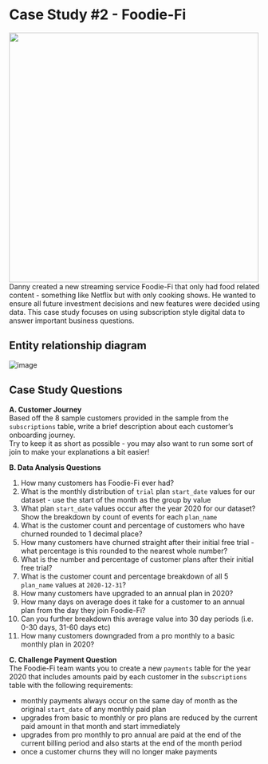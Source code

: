 # Case Study #2 - Foodie-Fi
<div>
<img src="https://user-images.githubusercontent.com/94500188/216427477-bfbea1d6-475b-4001-9ede-c396d0155923.png" width="500"/>
</div>
Danny created a new streaming service Foodie-Fi that only had food related content - something like Netflix but with only cooking shows. 
He wanted to ensure all future investment decisions and new features were decided using data. 
This case study focuses on using subscription style digital data to answer important business questions.

## Entity relationship diagram
![image](https://user-images.githubusercontent.com/94500188/216428336-74e5bb37-f744-44dd-bcd5-364fa92610bc.png)

## Case Study Questions
**A. Customer Journey**
<BR>Based off the 8 sample customers provided in the sample from the `subscriptions` table, write a brief description about each customer’s onboarding journey.
<BR>Try to keep it as short as possible - you may also want to run some sort of join to make your explanations a bit easier!
  
**B. Data Analysis Questions**
1. How many customers has Foodie-Fi ever had?
2. What is the monthly distribution of `trial` plan `start_date` values for our dataset - use the start of the month as the group by value
3. What plan `start_date` values occur after the year 2020 for our dataset? Show the breakdown by count of events for each `plan_name`
4. What is the customer count and percentage of customers who have churned rounded to 1 decimal place?
5. How many customers have churned straight after their initial free trial - what percentage is this rounded to the nearest whole number?
6. What is the number and percentage of customer plans after their initial free trial?
7. What is the customer count and percentage breakdown of all 5 `plan_name` values at `2020-12-31`?
8. How many customers have upgraded to an annual plan in 2020?
9. How many days on average does it take for a customer to an annual plan from the day they join Foodie-Fi?
10. Can you further breakdown this average value into 30 day periods (i.e. 0-30 days, 31-60 days etc)
11. How many customers downgraded from a pro monthly to a basic monthly plan in 2020?
  
**C. Challenge Payment Question**
<BR>The Foodie-Fi team wants you to create a new `payments` table for the year 2020 that includes amounts paid by each customer in the `subscriptions` table with the following requirements:
  - monthly payments always occur on the same day of month as the original `start_date` of any monthly paid plan
  - upgrades from basic to monthly or pro plans are reduced by the current paid amount in that month and start immediately
  - upgrades from pro monthly to pro annual are paid at the end of the current billing period and also starts at the end of the month period
  - once a customer churns they will no longer make payments
